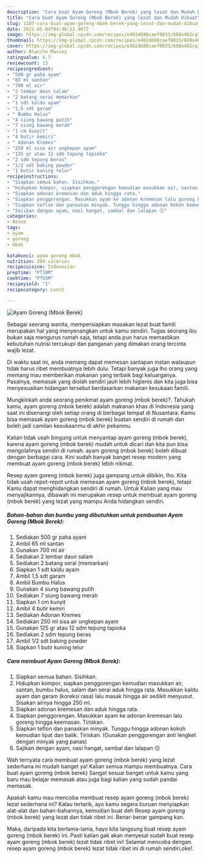 ```yaml
---
description: "Cara buat Ayam Goreng (Mbok Berek) yang lezat dan Mudah Dibuat"
title: "Cara buat Ayam Goreng (Mbok Berek) yang lezat dan Mudah Dibuat"
slug: 1107-cara-buat-ayam-goreng-mbok-berek-yang-lezat-dan-mudah-dibuat
date: 2021-05-04T04:48:52.987Z
image: https://img-global.cpcdn.com/recipes/e402d688caef0833/680x482cq70/ayam-goreng-mbok-berek-foto-resep-utama.jpg
thumbnail: https://img-global.cpcdn.com/recipes/e402d688caef0833/680x482cq70/ayam-goreng-mbok-berek-foto-resep-utama.jpg
cover: https://img-global.cpcdn.com/recipes/e402d688caef0833/680x482cq70/ayam-goreng-mbok-berek-foto-resep-utama.jpg
author: Blanche Massey
ratingvalue: 4.7
reviewcount: 13
recipeingredient:
- "500 gr paha ayam"
- "65 ml santan"
- "700 ml air"
- "2 lembar daun salam"
- "2 batang serai memarkan"
- "1 sdt kaldu ayam"
- "1,5 sdt garam"
- " Bumbu Halus"
- "4 siung bawang putih"
- "7 siung bawang merah"
- "1 cm kunyit"
- "4 butir kemiri"
- " Adonan Kremes"
- "250 ml sisa air ungkepan ayam"
- "125 gr atau 12 sdm tepung tapioka"
- "2 sdm tepung beras"
- "1/2 sdt baking powder"
- "1 butir kuning telur"
recipeinstructions:
- "Siapkan semua bahan. Sisihkan."
- "Hidupkan kompor, siapkan penggorengan kemudian masukkan air, santan, bumbu halus, salam dan serai aduk hingga rata. Masukkan kaldu ayam dan garam (koreksi rasa) lalu masak hingga air sedikit menyusut. Sisakan airnya hingga 250 ml."
- "Siapkan adonan kremesan dan aduk hingga rata."
- "Siapkan penggorengan. Masukkan ayam ke adonan kremesan lalu goreng hingga keemasan. Tiriskan."
- "Siapkan teflon dan panaskan minyak. Tunggu hingga adonan kokoh kemudian lipat dan balik. Tiriskan. (Gunakan penggorengan anti lengket dengan minyak yang panas)"
- "Sajikan dengan ayam, nasi hangat, sambal dan lalapan 😗"
categories:
- Resep
tags:
- ayam
- goreng
- mbok

katakunci: ayam goreng mbok 
nutrition: 209 calories
recipecuisine: Indonesian
preptime: "PT10M"
cooktime: "PT55M"
recipeyield: "1"
recipecategory: Lunch

---
```



![Ayam Goreng (Mbok Berek)](https://img-global.cpcdn.com/recipes/e402d688caef0833/680x482cq70/ayam-goreng-mbok-berek-foto-resep-utama.jpg)

Sebagai seorang wanita, mempersiapkan masakan lezat buat famili merupakan hal yang menyenangkan untuk kamu sendiri. Tugas seorang ibu bukan saja mengurus rumah saja, tetapi anda pun harus memastikan kebutuhan nutrisi tercukupi dan panganan yang dimakan orang tercinta wajib lezat.

Di waktu  saat ini, anda memang dapat memesan santapan instan walaupun tidak harus ribet membuatnya lebih dulu. Tetapi banyak juga lho orang yang memang mau memberikan makanan yang terbaik bagi keluarganya. Pasalnya, memasak yang diolah sendiri jauh lebih higienis dan kita juga bisa menyesuaikan hidangan tersebut berdasarkan makanan kesukaan famili. 



Mungkinkah anda seorang penikmat ayam goreng (mbok berek)?. Tahukah kamu, ayam goreng (mbok berek) adalah makanan khas di Indonesia yang saat ini disenangi oleh setiap orang di berbagai tempat di Nusantara. Kamu bisa memasak ayam goreng (mbok berek) buatan sendiri di rumah dan boleh jadi camilan kesukaanmu di akhir pekanmu.

Kalian tidak usah bingung untuk menyantap ayam goreng (mbok berek), karena ayam goreng (mbok berek) mudah untuk dicari dan kita pun bisa mengolahnya sendiri di rumah. ayam goreng (mbok berek) boleh dibuat dengan berbagai cara. Kini sudah banyak banget resep modern yang membuat ayam goreng (mbok berek) lebih nikmat.

Resep ayam goreng (mbok berek) juga gampang untuk dibikin, lho. Kita tidak usah repot-repot untuk memesan ayam goreng (mbok berek), tetapi Kamu dapat menghidangkan sendiri di rumah. Untuk Kalian yang mau menyajikannya, dibawah ini merupakan resep untuk membuat ayam goreng (mbok berek) yang lezat yang mampu Anda hidangkan sendiri.

<!--inarticleads1-->

##### Bahan-bahan dan bumbu yang dibutuhkan untuk pembuatan Ayam Goreng (Mbok Berek):

1. Sediakan 500 gr paha ayam
1. Ambil 65 ml santan
1. Gunakan 700 ml air
1. Sediakan 2 lembar daun salam
1. Sediakan 2 batang serai (memarkan)
1. Siapkan 1 sdt kaldu ayam
1. Ambil 1,5 sdt garam
1. Ambil  Bumbu Halus
1. Gunakan 4 siung bawang putih
1. Sediakan 7 siung bawang merah
1. Siapkan 1 cm kunyit
1. Ambil 4 butir kemiri
1. Sediakan  Adonan Kremes
1. Sediakan 250 ml sisa air ungkepan ayam
1. Gunakan 125 gr atau 12 sdm tepung tapioka
1. Sediakan 2 sdm tepung beras
1. Ambil 1/2 sdt baking powder
1. Siapkan 1 butir kuning telur




<!--inarticleads2-->

##### Cara membuat Ayam Goreng (Mbok Berek):

1. Siapkan semua bahan. Sisihkan.
1. Hidupkan kompor, siapkan penggorengan kemudian masukkan air, santan, bumbu halus, salam dan serai aduk hingga rata. Masukkan kaldu ayam dan garam (koreksi rasa) lalu masak hingga air sedikit menyusut. Sisakan airnya hingga 250 ml.
1. Siapkan adonan kremesan dan aduk hingga rata.
1. Siapkan penggorengan. Masukkan ayam ke adonan kremesan lalu goreng hingga keemasan. Tiriskan.
1. Siapkan teflon dan panaskan minyak. Tunggu hingga adonan kokoh kemudian lipat dan balik. Tiriskan. (Gunakan penggorengan anti lengket dengan minyak yang panas)
1. Sajikan dengan ayam, nasi hangat, sambal dan lalapan 😗




Wah ternyata cara membuat ayam goreng (mbok berek) yang lezat sederhana ini mudah banget ya! Kalian semua mampu membuatnya. Cara buat ayam goreng (mbok berek) Sangat sesuai banget untuk kamu yang baru mau belajar memasak atau juga bagi kalian yang sudah pandai memasak.

Apakah kamu mau mencoba membuat resep ayam goreng (mbok berek) lezat sederhana ini? Kalau tertarik, ayo kamu segera buruan menyiapkan alat-alat dan bahan-bahannya, kemudian buat deh Resep ayam goreng (mbok berek) yang lezat dan tidak ribet ini. Benar-benar gampang kan. 

Maka, daripada kita berlama-lama, hayo kita langsung buat resep ayam goreng (mbok berek) ini. Pasti kalian gak akan menyesal sudah buat resep ayam goreng (mbok berek) lezat tidak ribet ini! Selamat mencoba dengan resep ayam goreng (mbok berek) lezat tidak ribet ini di rumah sendiri,oke!.

